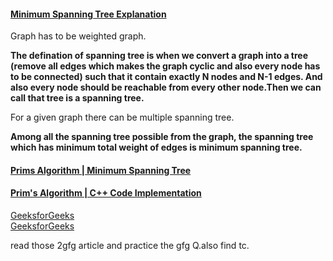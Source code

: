 #### [Minimum Spanning Tree Explanation](https://www.youtube.com/watch?v=xsM8i0jVF1w&list=PLgUwDviBIf0rGEWe64KWas0Nryn7SCRWw&index=19)   

Graph has to be weighted graph.   

**The defination of spanning tree is when we convert a graph into a tree (remove all edges which makes the graph cyclic and also every node has to be connected)
such that it contain exactly N nodes and N-1 edges. And also every node should be reachable from every other node.Then we can call that tree is a spanning tree.**    

For a given graph there can be multiple spanning tree.   

**Among all the spanning tree possible from the graph, the spanning tree which has minimum total weight of edges is minimum spanning tree.**   

#### [Prims Algorithm | Minimum Spanning Tree](https://www.youtube.com/watch?v=HnD676J56ak&list=PLgUwDviBIf0rGEWe64KWas0Nryn7SCRWw&index=20)     

#### [Prim's Algorithm | C++ Code Implementation](https://www.youtube.com/watch?v=oNTsS8lGDHw&list=PLgUwDviBIf0rGEWe64KWas0Nryn7SCRWw&index=22)   
[GeeksforGeeks](https://www.geeksforgeeks.org/prims-minimum-spanning-tree-mst-greedy-algo-5/)   
[GeeksforGeeks](https://www.geeksforgeeks.org/prims-mst-for-adjacency-list-representation-greedy-algo-6/)   


read those 2gfg article and practice the gfg Q.also find tc.

